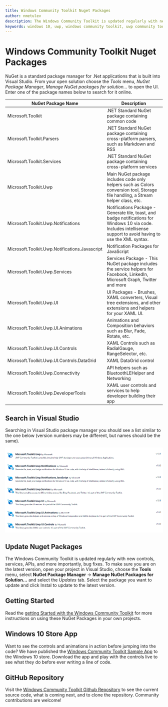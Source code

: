 ```yaml
---
title: Windows Community Toolkit Nuget Packages
author: nmetulev
description: The Windows Community Toolkit is updated regularly with new controls, services, APIs, and more importantly, bug fixes. Make sure to regularly update your nuget packages
keywords: windows 10, uwp, windows community toolkit, uwp community toolkit, uwp toolkit, nuget, visual studio
---
```


# Windows Community Toolkit Nuget Packages

NuGet is a standard package manager for .Net applications that is built into Visual Studio. From your open solution choose the *Tools* menu, *NuGet Package Manager*, *Manage NuGet packages for solution...* to open the UI.  Enter one of the package names below to search for it online.

| NuGet Package Name | Description |
| --- | --- |
| Microsoft.Toolkit | .NET Standard NuGet package containing common code |
| Microsoft.Toolkit.Parsers | .NET Standard NuGet package containing cross-platform parsers, such as Markdown and RSS |
| Microsoft.Toolkit.Services | .NET Standard NuGet package containing cross-platform services |
| Microsoft.Toolkit.Uwp | Main NuGet package includes code only helpers such as Colors conversion tool, Storage file handling, a Stream helper class, etc. |
| Microsoft.Toolkit.Uwp.Notifications | Notifications Package - Generate tile, toast, and badge notifications for Windows 10 via code.  Includes intellisense support to avoid having to use the XML syntax. |
| Microsoft.Toolkit.Uwp.Notifications.Javascript | Notification Packages for JavaScript |
| Microsoft.Toolkit.Uwp.Services | Services Package - This NuGet package includes the service helpers for Facebook, LinkedIn, Microsoft Graph, Twitter and more |
| Microsoft.Toolkit.Uwp.UI | UI Packages - Brushes, XAML converters, Visual tree extensions, and other extensions and helpers for your XAML UI. |
| Microsoft.Toolkit.Uwp.UI.Animations | Animations and Composition behaviors such as Blur, Fade, Rotate, etc. |
| Microsoft.Toolkit.Uwp.UI.Controls | XAML Controls such as RadialGauge, RangeSelector, etc. | 
| Microsoft.Toolkit.Uwp.UI.Controls.DataGrid | XAML DataGrid control | 
| Microsoft.Toolkit.Uwp.Connectivity | API helpers such as BluetoothLEHelper and Networking | 
| Microsoft.Toolkit.Uwp.DeveloperTools | XAML user controls and services to help developer building their app | 


## Search in Visual Studio

Searching in Visual Studio package manager you should see a list similar to the one below (version numbers may be different, but names should be the same).

![NuGet packages](resources/images/NugetPackages.png "Nuget Packages")

## Update Nuget Packages

The Windows Community Toolkit is updated regularly with new controls, services, APIs, and more importantly, bug fixes. To make sure you are on the latest version, open your project in Visual Studio, choose the **Tools** menu, select **NuGet Package Manager** -> **Manage NuGet Packages for Solution...** and select the *Updates* tab. Select the package you want to update and click Instal to update to the latest version.

## Getting Started

Read the [getting Started with the Windows Community Toolkit](getting-started.md) for more instructions on using these NuGet Packages in your own projects. 

## Windows 10 Store App

Want to see the controls and animations in action before jumping into the code?  We have published the [Windows Community Toolkit Sample App](http://aka.ms/uwptoolkitapp) to the Windows 10 store.  Download the app and play with the controls live to see what they do before ever writing a line of code.

## GitHub Repository

Visit the [Windows Community Toolkit Github Repository](http://aka.ms/uwptoolkit) to see the current source code, what is coming next, and to clone the repository.  Community contributions are welcome!

